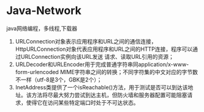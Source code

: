 # Java-Network
java网络编程，多线程,下载器

1. URLConnection对象表示应用程序和URL之间的通信连接，HttpURLConnection对象代表应用程序和URL之间的HTTP连接，程序可以通过URLConnection实例向该URL发送 请求、读取URL引用的资源；
2. URLDecoder和URLEncoder用于完成普通字符串同application/x-www-form-urlencoded MIME字符串之间的转换；不同字符集的中文对应的字节数不一样（utf-8是3个，GBK是2个）；
3. InetAddress类提供了一个isReachable()方法，用于测试是否可以到达该地址。该方法将尽最大努力尝试到达主机，但防火墙和服务器配置可能阻塞请求，使得它在访问某些特定端口时处于不可达状态。
